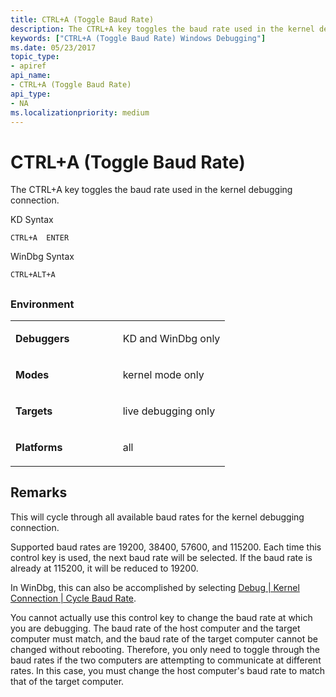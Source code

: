 ```yaml
---
title: CTRL+A (Toggle Baud Rate)
description: The CTRL+A key toggles the baud rate used in the kernel debugging connection.
keywords: ["CTRL+A (Toggle Baud Rate) Windows Debugging"]
ms.date: 05/23/2017
topic_type:
- apiref
api_name:
- CTRL+A (Toggle Baud Rate)
api_type:
- NA
ms.localizationpriority: medium
---
```


# CTRL+A (Toggle Baud Rate)


The CTRL+A key toggles the baud rate used in the kernel debugging connection.

KD Syntax

```dbgcmd
CTRL+A  ENTER 
```

WinDbg Syntax

```dbgcmd
CTRL+ALT+A 
```

## <span id="ddk_meta_ctrl_a_dbg"></span><span id="DDK_META_CTRL_A_DBG"></span>


### <span id="Environment"></span><span id="environment"></span><span id="ENVIRONMENT"></span>Environment

<table>
<colgroup>
<col width="50%" />
<col width="50%" />
</colgroup>
<tbody>
<tr class="odd">
<td align="left"><p><strong>Debuggers</strong></p></td>
<td align="left"><p>KD and WinDbg only</p></td>
</tr>
<tr class="even">
<td align="left"><p><strong>Modes</strong></p></td>
<td align="left"><p>kernel mode only</p></td>
</tr>
<tr class="odd">
<td align="left"><p><strong>Targets</strong></p></td>
<td align="left"><p>live debugging only</p></td>
</tr>
<tr class="even">
<td align="left"><p><strong>Platforms</strong></p></td>
<td align="left"><p>all</p></td>
</tr>
</tbody>
</table>

 

Remarks
-------

This will cycle through all available baud rates for the kernel debugging connection.

Supported baud rates are 19200, 38400, 57600, and 115200. Each time this control key is used, the next baud rate will be selected. If the baud rate is already at 115200, it will be reduced to 19200.

In WinDbg, this can also be accomplished by selecting [Debug | Kernel Connection | Cycle Baud Rate](debug---kernel-connection---cycle-baud-rate.md).

You cannot actually use this control key to change the baud rate at which you are debugging. The baud rate of the host computer and the target computer must match, and the baud rate of the target computer cannot be changed without rebooting. Therefore, you only need to toggle through the baud rates if the two computers are attempting to communicate at different rates. In this case, you must change the host computer's baud rate to match that of the target computer.

 

 





